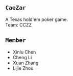 ## `CaeZar`

A Texas hold'em poker game.  
Team: CCZZ

## `Member`
- Xinlu Chen
- Cheng Li
- Xuan Zhang
- Lijie Zhou
